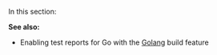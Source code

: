 [//]: # (title: Configuring Unit Testing and Code Coverage)
[//]: # (auxiliary-id: Configuring Unit Testing and Code Coverage)
In this section:

<toc>
</toc>

__See also:__

* Enabling test reports for Go with the [Golang](golang.md) build feature